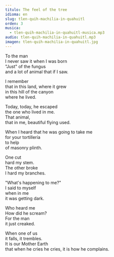 ```yaml
---
titulo: The feel of the tree
idioma: en
slug: tlen-quih-machilia-in-quahuitl
orden: 3
musica: 
  - tlen-quih-machilia-in-quahuitl-musica.mp3
audio: tlen-quih-machilia-in-quahuitl.mp3
imagen: tlen-quih-machilia-in-quahuitl.jpg
---
```


To the man<br>
I never saw it when I was born<br>
"Just" of the fungus<br>
and a lot of animal that if I saw.<br>

I remember<br>
that in this land, where it grew<br>
in this hill of the canyon<br>
where he lived.<br>

Today, today, he escaped<br>
the one who lived in me.<br>
That animal,<br>
that in me, beautiful flying used.<br>

When I heard that he was going to take me<br>
for your tortillería<br>
to help<br>
of masonry plinth.<br>

One cut<br>
hard my stem.<br>
The other broke<br>
I hard my branches.<br>

"What's happening to me?"<br>
I said to myself<br>
when in me<br>
it was getting dark.<br>

Who heard me<br>
How did he scream?<br>
For the man<br>
it just creaked.<br>

When one of us<br>
it falls, it trembles.<br>
It is our Mother Earth<br>
that when he cries he cries, it is how he complains.<br>
